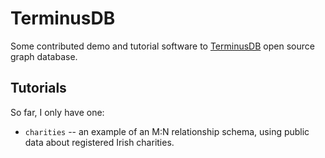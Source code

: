 # TerminusDB
Some contributed demo and tutorial software to [TerminusDB](https://terminusdb.com/) open source graph database.

## Tutorials
So far,  I only have one:
* `charities` -- an example of an M:N relationship schema,  using public data about registered Irish charities.
